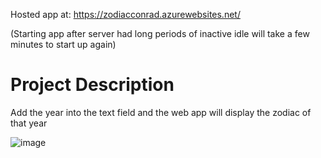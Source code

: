 Hosted app at: https://zodiacconrad.azurewebsites.net/

(Starting app after server had long periods of inactive idle will take a few minutes to start up again)

# Project Description
Add the year into the text field and the web app will display the zodiac of that year

![image](https://github.com/user-attachments/assets/f81ce320-7eac-4cd1-9549-a0a35c815981)

